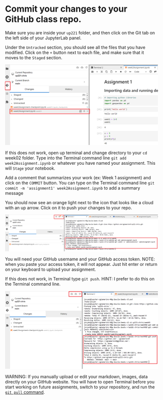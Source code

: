 # Commit your changes to your GitHub class repo.

Make sure you are inside your `up221` folder, and then click on the Git tab on the left side of your JupyterLab panel.

Under the `Untracked` section, you should see all the files that you have modified. Click on the `+` button next to each file, and make sure that it moves to the `Staged` section.

<kbd><img src="images/track.png"></kbd>

If this does not work, open up terminal and change directory to your ```cd``` week02 folder. Type into the Terminal command line ```git add week2Assignment.ipynb``` or whatever you have named your assignment. This will `Stage` your notebook. 


Add a comment that summarizes your work (ex: Week 1 assignment) and click on the `COMMIT` button. You can type on the Terminal command line ```git commit -m 'assignment1' week2Assignment.ipynb``` to add a summary message

You should now see an orange light next to the icon that looks like a cloud with an up arrow. Click on it to push your changes to your repo.

<kbd><img src="images/commit.png"></kbd>

You will need your GitHub username and your GitHub access token. NOTE: when you paste your access token, it will not appear. Just hit enter or return on your keyboard to upload your assignment. 

If this does not work, in Terminal type ```git push```. HINT: I prefer to do this on the Terminal command line. 

<kbd><img src="images/push.png"></kbd>

WARNING: If you manually upload or edit your markdown, images, data directly on your GitHub website. You will have to open Terminal before you start working on future assignments, switch to your repository, and run the [```git pull``` command](https://git-scm.com/docs/git-pull). 